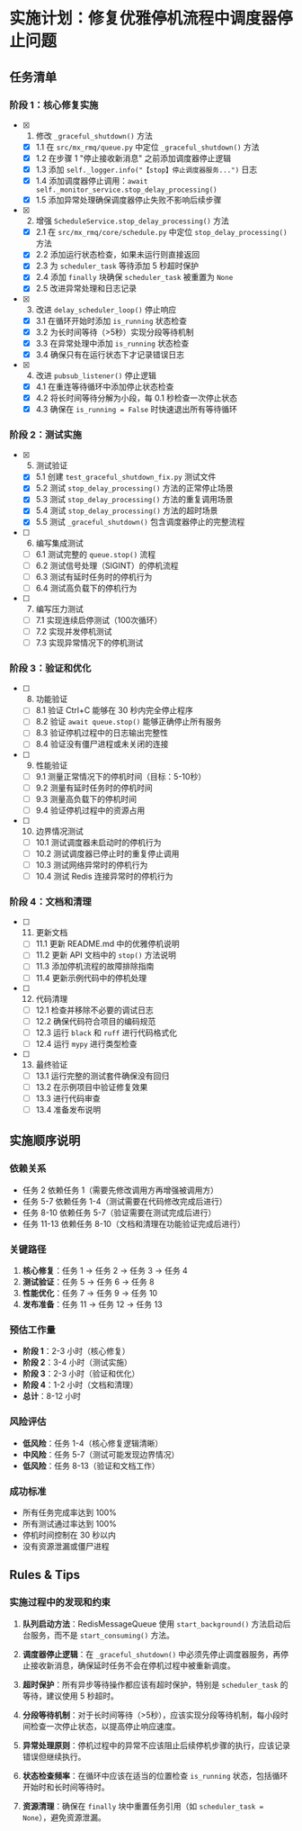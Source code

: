 # 实施计划：修复优雅停机流程中调度器停止问题

## 任务清单

### 阶段 1：核心修复实施

- [x] 1. 修改 `_graceful_shutdown()` 方法
  - [x] 1.1 在 `src/mx_rmq/queue.py` 中定位 `_graceful_shutdown()` 方法
  - [x] 1.2 在步骤 1 "停止接收新消息" 之前添加调度器停止逻辑
  - [x] 1.3 添加 `self._logger.info("【stop】停止调度器服务...")` 日志
  - [x] 1.4 添加调度器停止调用：`await self._monitor_service.stop_delay_processing()`
  - [x] 1.5 添加异常处理确保调度器停止失败不影响后续步骤

- [x] 2. 增强 `ScheduleService.stop_delay_processing()` 方法
  - [x] 2.1 在 `src/mx_rmq/core/schedule.py` 中定位 `stop_delay_processing()` 方法
  - [x] 2.2 添加运行状态检查，如果未运行则直接返回
  - [x] 2.3 为 `scheduler_task` 等待添加 5 秒超时保护
  - [x] 2.4 添加 `finally` 块确保 `scheduler_task` 被重置为 `None`
  - [x] 2.5 改进异常处理和日志记录

- [x] 3. 改进 `delay_scheduler_loop()` 停止响应
  - [x] 3.1 在循环开始时添加 `is_running` 状态检查
  - [x] 3.2 为长时间等待（>5秒）实现分段等待机制
  - [x] 3.3 在异常处理中添加 `is_running` 状态检查
  - [x] 3.4 确保只有在运行状态下才记录错误日志

- [x] 4. 改进 `pubsub_listener()` 停止逻辑
  - [x] 4.1 在重连等待循环中添加停止状态检查
  - [x] 4.2 将长时间等待分解为小段，每 0.1 秒检查一次停止状态
  - [x] 4.3 确保在 `is_running = False` 时快速退出所有等待循环

### 阶段 2：测试实施

- [x] 5. 测试验证
  - [x] 5.1 创建 `test_graceful_shutdown_fix.py` 测试文件
  - [x] 5.2 测试 `stop_delay_processing()` 方法的正常停止场景
  - [x] 5.3 测试 `stop_delay_processing()` 方法的重复调用场景
  - [x] 5.4 测试 `stop_delay_processing()` 方法的超时场景
  - [x] 5.5 测试 `_graceful_shutdown()` 包含调度器停止的完整流程

- [ ] 6. 编写集成测试
  - [ ] 6.1 测试完整的 `queue.stop()` 流程
  - [ ] 6.2 测试信号处理（SIGINT）的停机流程
  - [ ] 6.3 测试有延时任务时的停机行为
  - [ ] 6.4 测试高负载下的停机行为

- [ ] 7. 编写压力测试
  - [ ] 7.1 实现连续启停测试（100次循环）
  - [ ] 7.2 实现并发停机测试
  - [ ] 7.3 实现异常情况下的停机测试

### 阶段 3：验证和优化

- [ ] 8. 功能验证
  - [ ] 8.1 验证 Ctrl+C 能够在 30 秒内完全停止程序
  - [ ] 8.2 验证 `await queue.stop()` 能够正确停止所有服务
  - [ ] 8.3 验证停机过程中的日志输出完整性
  - [ ] 8.4 验证没有僵尸进程或未关闭的连接

- [ ] 9. 性能验证
  - [ ] 9.1 测量正常情况下的停机时间（目标：5-10秒）
  - [ ] 9.2 测量有延时任务时的停机时间
  - [ ] 9.3 测量高负载下的停机时间
  - [ ] 9.4 验证停机过程中的资源占用

- [ ] 10. 边界情况测试
  - [ ] 10.1 测试调度器未启动时的停机行为
  - [ ] 10.2 测试调度器已停止时的重复停止调用
  - [ ] 10.3 测试网络异常时的停机行为
  - [ ] 10.4 测试 Redis 连接异常时的停机行为

### 阶段 4：文档和清理

- [ ] 11. 更新文档
  - [ ] 11.1 更新 README.md 中的优雅停机说明
  - [ ] 11.2 更新 API 文档中的 `stop()` 方法说明
  - [ ] 11.3 添加停机流程的故障排除指南
  - [ ] 11.4 更新示例代码中的停机处理

- [ ] 12. 代码清理
  - [ ] 12.1 检查并移除不必要的调试日志
  - [ ] 12.2 确保代码符合项目的编码规范
  - [ ] 12.3 运行 `black` 和 `ruff` 进行代码格式化
  - [ ] 12.4 运行 `mypy` 进行类型检查

- [ ] 13. 最终验证
  - [ ] 13.1 运行完整的测试套件确保没有回归
  - [ ] 13.2 在示例项目中验证修复效果
  - [ ] 13.3 进行代码审查
  - [ ] 13.4 准备发布说明

## 实施顺序说明

### 依赖关系
- 任务 2 依赖任务 1（需要先修改调用方再增强被调用方）
- 任务 5-7 依赖任务 1-4（测试需要在代码修改完成后进行）
- 任务 8-10 依赖任务 5-7（验证需要在测试完成后进行）
- 任务 11-13 依赖任务 8-10（文档和清理在功能验证完成后进行）

### 关键路径
1. **核心修复**：任务 1 → 任务 2 → 任务 3 → 任务 4
2. **测试验证**：任务 5 → 任务 6 → 任务 8
3. **性能优化**：任务 7 → 任务 9 → 任务 10
4. **发布准备**：任务 11 → 任务 12 → 任务 13

### 预估工作量
- **阶段 1**：2-3 小时（核心修复）
- **阶段 2**：3-4 小时（测试实施）
- **阶段 3**：2-3 小时（验证和优化）
- **阶段 4**：1-2 小时（文档和清理）
- **总计**：8-12 小时

### 风险评估
- **低风险**：任务 1-4（核心修复逻辑清晰）
- **中风险**：任务 5-7（测试可能发现边界情况）
- **低风险**：任务 8-13（验证和文档工作）

### 成功标准
- 所有任务完成率达到 100%
- 所有测试通过率达到 100%
- 停机时间控制在 30 秒以内
- 没有资源泄漏或僵尸进程

## Rules & Tips

### 实施过程中的发现和约束

1. **队列启动方法**：RedisMessageQueue 使用 `start_background()` 方法启动后台服务，而不是 `start_consuming()` 方法。

2. **调度器停止逻辑**：在 `_graceful_shutdown()` 中必须先停止调度器服务，再停止接收新消息，确保延时任务不会在停机过程中被重新调度。

3. **超时保护**：所有异步等待操作都应该有超时保护，特别是 `scheduler_task` 的等待，建议使用 5 秒超时。

4. **分段等待机制**：对于长时间等待（>5秒），应该实现分段等待机制，每小段时间检查一次停止状态，以提高停止响应速度。

5. **异常处理原则**：停机过程中的异常不应该阻止后续停机步骤的执行，应该记录错误但继续执行。

6. **状态检查频率**：在循环中应该在适当的位置检查 `is_running` 状态，包括循环开始时和长时间等待时。

7. **资源清理**：确保在 `finally` 块中重置任务引用（如 `scheduler_task = None`），避免资源泄漏。